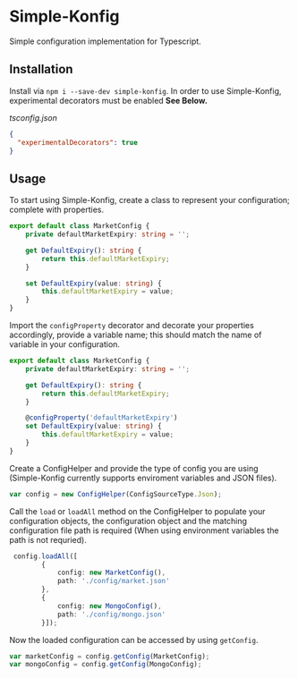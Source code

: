 # Simple-Konfig
Simple configuration implementation for Typescript.

## Installation
Install via `npm i --save-dev simple-konfig`. In order to use Simple-Konfig, experimental decorators must be enabled **See Below.**

_tsconfig.json_
```json
{
  "experimentalDecorators": true
}
```

## Usage
To start using Simple-Konfig, create a class to represent your configuration; complete with properties.
```typescript
export default class MarketConfig {
    private defaultMarketExpiry: string = '';

    get DefaultExpiry(): string {
        return this.defaultMarketExpiry;
    }

    set DefaultExpiry(value: string) {
        this.defaultMarketExpiry = value;
    }
}
```
Import the `configProperty` decorator and decorate your properties accordingly, provide a variable name; this should match the name of variable in your configuration.
```typescript
export default class MarketConfig {
    private defaultMarketExpiry: string = '';

    get DefaultExpiry(): string {
        return this.defaultMarketExpiry;
    }

    @configProperty('defaultMarketExpiry')
    set DefaultExpiry(value: string) {
        this.defaultMarketExpiry = value;
    }
}
```
Create a ConfigHelper and provide the type of config you are using (Simple-Konfig currently supports enviroment variables and JSON files).
```typescript
var config = new ConfigHelper(ConfigSourceType.Json);
```
Call the `load` or `loadAll` method on the ConfigHelper to populate your configuration objects, the configuration object and the matching configuration file path is required (When using environment variables the path is not requried).
```typescript
 config.loadAll([
        {
            config: new MarketConfig(),
            path: './config/market.json'
        },
        {
            config: new MongoConfig(),
            path: './config/mongo.json'
        }]);
```
Now the loaded configuration can be accessed by using `getConfig`.
```typescript
var marketConfig = config.getConfig(MarketConfig);
var mongoConfig = config.getConfig(MongoConfig);
```

